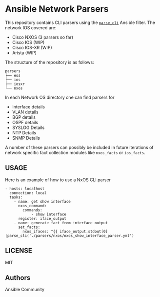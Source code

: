 # Ansible Network Parsers


This repository contains CLI parsers using the [``parse_cli``](http://docs.ansible.com/ansible/latest/playbooks_filters.html#network-cli-filters) Ansible filter. The network IOS covered are:

* Cisco NXOS (3 parsers so far)
* Cisco IOS (WIP)
* Cisco IOS-XR (WIP)
* Arista (WIP)


The structure of the repository is as follows:

```
parsers
├── eos
├── ios
├── iosxr
└── nxos
```

In each Network OS directory one can find parsers for

* Interface details
* VLAN details
* BGP details
* OSPF details
* SYSLOG Details
* NTP Details
* SNMP Details

A number of these parsers can possibly be included in future iterations of network specific fact collection modules like
`` nxos_facts `` or ``ios_facts``.

## USAGE

Here is an example of how to use a NxOS CLI parser

```
- hosts: localhost
  connection: local
  tasks:
    - name: get show interface
      nxos_command:
        commands:
            - show interface
      register: iface_output
    - name: generate fact from interface output
      set_facts:
        nxos_ifaces: "{{ iface_output.stdout[0] |parse_cli('./parsers/nxos/nxos_show_interface_parser.yml')
```

## LICENSE

MIT


## Authors

Ansible Community
